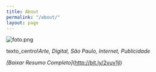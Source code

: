 ```yaml
---
title: About
permalink: "/about/"
layout: page
---
```


![foto.png](/uploads/foto.png)

texto_centro!*Arte, Digital, São Paulo, Internet, Publicidade*

*[Baixar Resumo Completo]*(http://bit.ly/2vuv1jl)